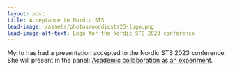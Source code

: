 ```yaml
---
layout: post
title: Acceptance to Nordic STS
lead-image: /assets/photos/nordicsts23-logo.png
lead-image-alt-text: Logo for the Nordic STS 2023 conference
---
```


Myrto has had a presentation accepted to the Nordic STS 2023 conference. She will present in the panel: [Academic collaboration as an experiment](https://www.sv.uio.no/tik/english/research/news-and-events/events/conferences/2023/nordic-sts/panels/academic-collaboration.html#experimental%20academic).
